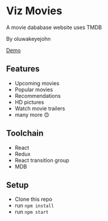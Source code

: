 
# Viz Movies  

A movie dababase website uses TMDB   

By oluwakeyejohn

[Demo](https://vizmovies.netlify.com)

## Features
* Upcoming movies
* Popular movies
* Recommendations
* HD pictures
* Watch movie trailers
* many more 😊

## Toolchain
* React
* Redux
* React transition group
* MDB

## Setup
* Clone this repo
* run ```npm install```
* run ```npm start```

